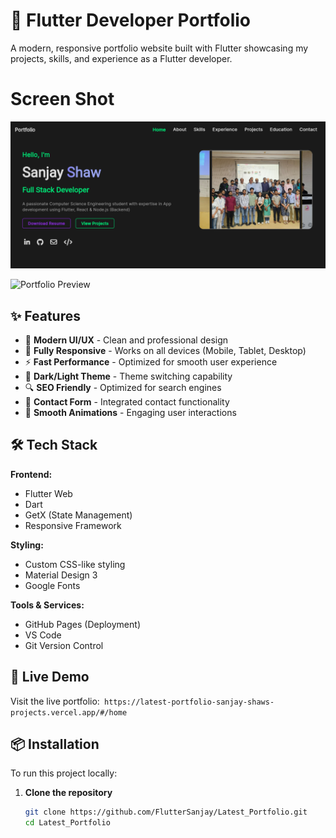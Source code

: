 # 🚀 Flutter Developer Portfolio

A modern, responsive portfolio website built with Flutter showcasing my projects, skills, and experience as a Flutter developer.
# Screen Shot
![](images/p.png)

![Portfolio Preview](https://latest-portfolio-sand.vercel.app/#/home)

## ✨ Features

- 🎨 **Modern UI/UX** - Clean and professional design
- 📱 **Fully Responsive** - Works on all devices (Mobile, Tablet, Desktop)
- ⚡ **Fast Performance** - Optimized for smooth user experience
- 🌙 **Dark/Light Theme** - Theme switching capability
- 🔍 **SEO Friendly** - Optimized for search engines
- 📧 **Contact Form** - Integrated contact functionality
- 🎯 **Smooth Animations** - Engaging user interactions

## 🛠️ Tech Stack

**Frontend:**
- Flutter Web
- Dart
- GetX (State Management)
- Responsive Framework

**Styling:**
- Custom CSS-like styling
- Material Design 3
- Google Fonts

**Tools & Services:**
- GitHub Pages (Deployment)
- VS Code
- Git Version Control

## 🚀 Live Demo

Visit the live portfolio:``` https://latest-portfolio-sanjay-shaws-projects.vercel.app/#/home```

## 📦 Installation

To run this project locally:

1. **Clone the repository**
   ```bash
   git clone https://github.com/FlutterSanjay/Latest_Portfolio.git
   cd Latest_Portfolio
